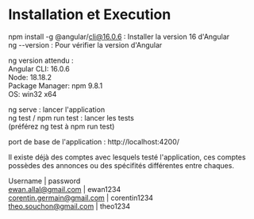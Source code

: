 # Installation et Execution

npm install -g @angular/cli@16.0.6 : Installer la version 16 d'Angular <br>
ng --version : Pour vérifier la version d'Angular <br>

ng version attendu : <br>
Angular CLI: 16.0.6<br>
Node: 18.18.2 <br>
Package Manager: npm 9.8.1 <br>
OS: win32 x64<br>

ng serve : lancer l'application<br>
ng  test / npm run test : lancer les tests<br>
(préférez ng test à npm run test) <br>

port de base de l'application : http://localhost:4200/ <br>

Il existe déjà des comptes avec lesquels testé l'application, ces comptes possèdes des annonces ou des spécifités différentes entre chaques. <br>

Username | password <br>
ewan.allal@gmail.com | ewan1234 <br>
corentin.germain@gmail.com | corentin1234 <br> 
theo.souchon@gmail.com | theo1234 <br>
